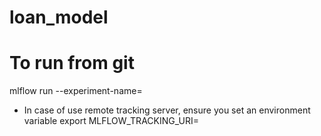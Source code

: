 # loan_model

# To run from git
mlflow run --experiment-name=<experiment name> <git path>
- In case of use remote tracking server, ensure you set an environment variable 
export MLFLOW_TRACKING_URI=<server URI>